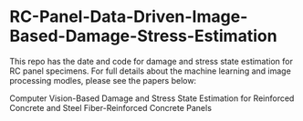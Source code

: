 # RC-Panel-Data-Driven-Image-Based-Damage-Stress-Estimation

This repo has the date and code for damage and stress state estimation for RC panel specimens. For full details about the machine learning and image processing 
modles, please see the papers below:

Computer Vision-Based Damage and Stress State Estimation for Reinforced Concrete and Steel Fiber-Reinforced Concrete Panels
